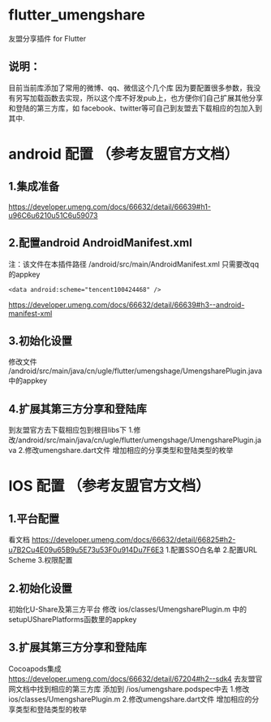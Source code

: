 # flutter_umengshare

友盟分享插件 for Flutter

## 说明：
目前当前库添加了常用的微博、qq、微信这个几个库
因为要配置很多参数，我没有另写加载函数去实现，所以这个库不好发pub上，也方便你们自己扩展其他分享和登陆的第三方库，如 facebook、twitter等可自己到友盟去下载相应的包加入到其中.


# android 配置 （参考友盟官方文档）
## 1.集成准备
https://developer.umeng.com/docs/66632/detail/66639#h1-u96C6u6210u51C6u59073
## 2.配置android AndroidManifest.xml
注：该文件在本插件路径 /android/src/main/AndroidManifest.xml
只需要改qq的appkey
```
<data android:scheme="tencent100424468" />
```
https://developer.umeng.com/docs/66632/detail/66639#h3--android-manifest-xml
## 3.初始化设置
修改文件 /android/src/main/java/cn/ugle/flutter/umengshage/UmengsharePlugin.java中的appkey
## 4.扩展其第三方分享和登陆库
到友盟官方去下载相应包到根目libs下
1.修改/android/src/main/java/cn/ugle/flutter/umengshage/UmengsharePlugin.java
2.修改umengshare.dart文件
增加相应的分享类型和登陆类型的枚举

# IOS 配置 （参考友盟官方文档）
## 1.平台配置

看文档 https://developer.umeng.com/docs/66632/detail/66825#h2-u7B2Cu4E09u65B9u5E73u53F0u914Du7F6E3
1.配置SSO白名单
2.配置URL Scheme
3.权限配置

## 2.初始化设置
初始化U-Share及第三方平台
修改 ios/classes/UmengsharePlugin.m 中的setupUSharePlatforms函数里的appkey

## 3.扩展其第三方分享和登陆库

Cocoapods集成
https://developer.umeng.com/docs/66632/detail/67204#h2--sdk4
去友盟官网文档中找到相应的第三方库 添加到 /ios/umengshare.podspec中去
1.修改ios/classes/UmengsharePlugin.m
2.修改umengshare.dart文件
增加相应的分享类型和登陆类型的枚举
